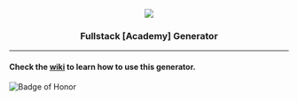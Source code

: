 <p align="center"><img src="https://jlau-bucket-1.s3.amazonaws.com/uploads/topic/image/42/fullstack.png" /></p>

<h3 align="center">Fullstack [Academy] Generator</h3>

---

#### Check the [wiki](https://github.com/FullstackAcademy/fsg/wiki/Getting-Started) to learn how to use this generator.

![Badge of Honor](https://img.shields.io/badge/Built%20at-Fullstack%20Academy-green.svg?style=flat-square)
